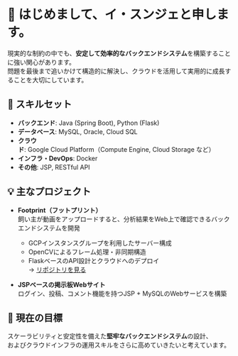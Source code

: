 # 👋 はじめまして、イ・スンジェと申します。

現実的な制約の中でも、**安定して効率的なバックエンドシステム**を構築することに強い関心があります。  
問題を最後まで追いかけて構造的に解決し、クラウドを活用して実用的に成長することを大切にしています。

## 🔧 スキルセット
- **バックエンド**: Java (Spring Boot), Python (Flask)  
- **データベース**: MySQL, Oracle, Cloud SQL  
- **クラウド**: Google Cloud Platform（Compute Engine, Cloud Storage など）  
- **インフラ・DevOps**: Docker
- **その他**: JSP, RESTful API

## 💡 主なプロジェクト
- **Footprint（フットプリント）**  
  飼い主が動画をアップロードすると、分析結果をWeb上で確認できるバックエンドシステムを開発  
  - GCPインスタンスグループを利用したサーバー構成  
  - OpenCVによるフレーム処理・非同期構造  
  - FlaskベースのAPI設計とクラウドへのデプロイ  
  → [リポジトリを見る](https://github.com/LeeSeungJae0503/Dog_Behavior_Classification)

- **JSPベースの掲示板Webサイト**  
  ログイン、投稿、コメント機能を持つJSP + MySQLのWebサービスを構築

## 🎯 現在の目標
スケーラビリティと安定性を備えた**堅牢なバックエンドシステム**の設計、  
およびクラウドインフラの運用スキルをさらに高めていきたいと考えています。

